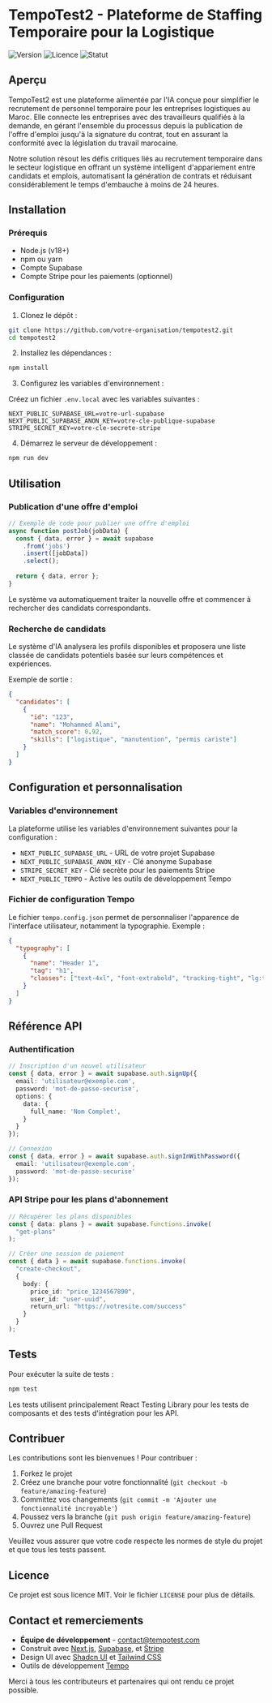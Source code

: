 # TempoTest2 - Plateforme de Staffing Temporaire pour la Logistique

![Version](https://img.shields.io/badge/version-1.0.0-blue)
![Licence](https://img.shields.io/badge/licence-MIT-green)
![Statut](https://img.shields.io/badge/statut-en%20développement-yellow)

## Aperçu

TempoTest2 est une plateforme alimentée par l'IA conçue pour simplifier le recrutement de personnel temporaire pour les entreprises logistiques au Maroc. Elle connecte les entreprises avec des travailleurs qualifiés à la demande, en gérant l'ensemble du processus depuis la publication de l'offre d'emploi jusqu'à la signature du contrat, tout en assurant la conformité avec la législation du travail marocaine.

Notre solution résout les défis critiques liés au recrutement temporaire dans le secteur logistique en offrant un système intelligent d'appariement entre candidats et emplois, automatisant la génération de contrats et réduisant considérablement le temps d'embauche à moins de 24 heures.

## Installation

### Prérequis

- Node.js (v18+)
- npm ou yarn
- Compte Supabase
- Compte Stripe pour les paiements (optionnel)

### Configuration

1. Clonez le dépôt :

```bash
git clone https://github.com/votre-organisation/tempotest2.git
cd tempotest2
```

2. Installez les dépendances :

```bash
npm install
```

3. Configurez les variables d'environnement :

Créez un fichier `.env.local` avec les variables suivantes :

```
NEXT_PUBLIC_SUPABASE_URL=votre-url-supabase
NEXT_PUBLIC_SUPABASE_ANON_KEY=votre-cle-publique-supabase
STRIPE_SECRET_KEY=votre-cle-secrete-stripe
```

4. Démarrez le serveur de développement :

```bash
npm run dev
```

## Utilisation

### Publication d'une offre d'emploi

```typescript
// Exemple de code pour publier une offre d'emploi
async function postJob(jobData) {
  const { data, error } = await supabase
    .from('jobs')
    .insert([jobData])
    .select();
  
  return { data, error };
}
```

Le système va automatiquement traiter la nouvelle offre et commencer à rechercher des candidats correspondants.

### Recherche de candidats

Le système d'IA analysera les profils disponibles et proposera une liste classée de candidats potentiels basée sur leurs compétences et expériences.

Exemple de sortie :

```json
{
  "candidates": [
    {
      "id": "123",
      "name": "Mohammed Alami",
      "match_score": 0.92,
      "skills": ["logistique", "manutention", "permis cariste"]
    }
  ]
}
```

## Configuration et personnalisation

### Variables d'environnement

La plateforme utilise les variables d'environnement suivantes pour la configuration :

- `NEXT_PUBLIC_SUPABASE_URL` - URL de votre projet Supabase
- `NEXT_PUBLIC_SUPABASE_ANON_KEY` - Clé anonyme Supabase
- `STRIPE_SECRET_KEY` - Clé secrète pour les paiements Stripe
- `NEXT_PUBLIC_TEMPO` - Active les outils de développement Tempo

### Fichier de configuration Tempo

Le fichier `tempo.config.json` permet de personnaliser l'apparence de l'interface utilisateur, notamment la typographie. Exemple :

```json
{
  "typography": [
    {
      "name": "Header 1",
      "tag": "h1",
      "classes": ["text-4xl", "font-extrabold", "tracking-tight", "lg:text-5xl"]
    }
  ]
}
```

## Référence API

### Authentification

```typescript
// Inscription d'un nouvel utilisateur
const { data, error } = await supabase.auth.signUp({
  email: 'utilisateur@exemple.com',
  password: 'mot-de-passe-securise',
  options: {
    data: {
      full_name: 'Nom Complet',
    }
  }
});

// Connexion
const { data, error } = await supabase.auth.signInWithPassword({
  email: 'utilisateur@exemple.com',
  password: 'mot-de-passe-securise'
});
```

### API Stripe pour les plans d'abonnement

```typescript
// Récupérer les plans disponibles
const { data: plans } = await supabase.functions.invoke(
  "get-plans"
);

// Créer une session de paiement
const { data } = await supabase.functions.invoke(
  "create-checkout",
  {
    body: {
      price_id: "price_1234567890",
      user_id: "user-uuid",
      return_url: "https://votresite.com/success"
    }
  }
);
```

## Tests

Pour exécuter la suite de tests :

```bash
npm test
```

Les tests utilisent principalement React Testing Library pour les tests de composants et des tests d'intégration pour les API.

## Contribuer

Les contributions sont les bienvenues ! Pour contribuer :

1. Forkez le projet
2. Créez une branche pour votre fonctionnalité (`git checkout -b feature/amazing-feature`)
3. Committez vos changements (`git commit -m 'Ajouter une fonctionnalité incroyable'`)
4. Poussez vers la branche (`git push origin feature/amazing-feature`)
5. Ouvrez une Pull Request

Veuillez vous assurer que votre code respecte les normes de style du projet et que tous les tests passent.

## Licence

Ce projet est sous licence MIT. Voir le fichier `LICENSE` pour plus de détails.

## Contact et remerciements

- **Équipe de développement** - contact@tempotest.com
- Construit avec [Next.js](https://nextjs.org/), [Supabase](https://supabase.io/), et [Stripe](https://stripe.com/)
- Design UI avec [Shadcn UI](https://ui.shadcn.com/) et [Tailwind CSS](https://tailwindcss.com/)
- Outils de développement [Tempo](https://tempo.build/)

Merci à tous les contributeurs et partenaires qui ont rendu ce projet possible.